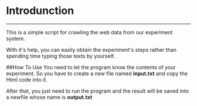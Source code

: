 ﻿# Introdunction

---
This is a simple script for crawling the web data from our experiment system.

With it's help, you can easily obtain the experiment's steps rather than spending time typing those texts by yourself.

##How To Use
You need to let the program know the contents of your experiment. So you have to create a new file named **input.txt** and copy the Html code into it.

After that, you just need to run the program and the result will be saved into a newfile whose name is **output.txt**